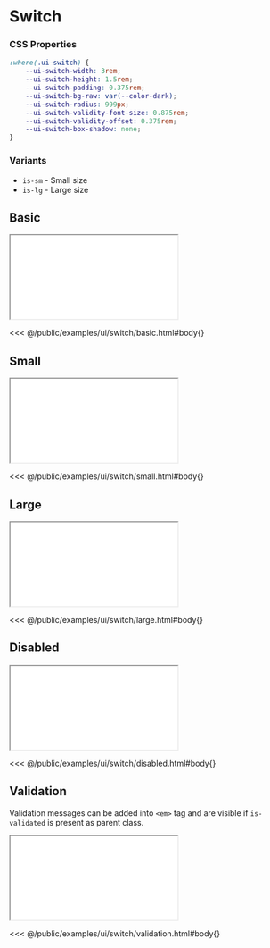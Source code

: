 # Switch

### CSS Properties

```css
:where(.ui-switch) {
    --ui-switch-width: 3rem;
    --ui-switch-height: 1.5rem;
    --ui-switch-padding: 0.375rem;
    --ui-switch-bg-raw: var(--color-dark);
    --ui-switch-radius: 999px;
    --ui-switch-validity-font-size: 0.875rem;
    --ui-switch-validity-offset: 0.375rem;
    --ui-switch-box-shadow: none;
}
```

### Variants

* `is-sm` - Small size
* `is-lg` - Large size

## Basic

<iframe src="/examples/ui/switch/basic.html"></iframe>

<<< @/public/examples/ui/switch/basic.html#body{}

## Small

<iframe src="/examples/ui/switch/small.html"></iframe>

<<< @/public/examples/ui/switch/small.html#body{}

## Large

<iframe src="/examples/ui/switch/large.html"></iframe>

<<< @/public/examples/ui/switch/large.html#body{}

## Disabled

<iframe src="/examples/ui/switch/disabled.html"></iframe>

<<< @/public/examples/ui/switch/disabled.html#body{}

## Validation

Validation messages can be added into `<em>` tag and are visible if `is-validated` is present as parent class.

<iframe src="/examples/ui/switch/validation.html"></iframe>

<<< @/public/examples/ui/switch/validation.html#body{}
